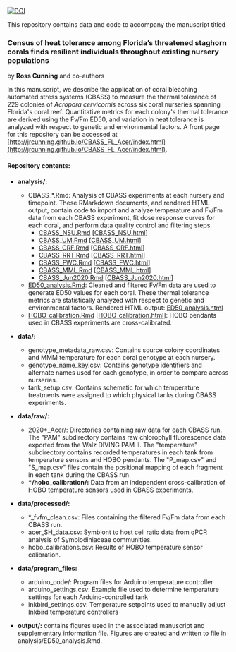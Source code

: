 [![DOI](https://zenodo.org/badge/DOI/10.5281/zenodo.5526941.svg)](https://doi.org/10.5281/zenodo.5526941)

This repository contains data and code to accompany the manuscript titled

### Census of heat tolerance among Florida’s threatened staghorn corals finds resilient individuals throughout existing nursery populations

by **Ross Cunning** and co-authors

In this manuscript, we describe the application of coral bleaching automated stress systems (CBASS) to measure the thermal tolerance of 229 colonies of *Acropora cervicornis* across six coral nurseries spanning Florida's coral reef. Quantitative metrics for each colony's thermal tolerance are derived using the Fv/Fm ED50, and variation in heat tolerance is analyzed with respect to genetic and environmental factors. A front page for this repository can be accessed at [http://jrcunning.github.io/CBASS_FL_Acer/index.html](http://jrcunning.github.io/CBASS_FL_Acer/index.html).

#### Repository contents:

* **analysis/:** 
    + CBASS_\*.Rmd: Analysis of CBASS experiments at each nursery and timepoint. These RMarkdown documents, and rendered HTML output, contain code to import and analyze temperature and Fv/Fm data from each CBASS experiment, fit dose response curves for each coral, and perform data quality control and filtering steps.
        + [CBASS_NSU.Rmd](analysis/CBASS_NSU.Rmd) [[CBASS_NSU.html](analysis/CBASS_NSU.html)]
        + [CBASS_UM.Rmd](analysis/CBASS_UM.Rmd) [[CBASS_UM.html](analysis/CBASS_UM.html)]
        + [CBASS_CRF.Rmd](analysis/CBASS_CRF.Rmd) [[CBASS_CRF.html](analysis/CBASS_CRF.html)]
        + [CBASS_RRT.Rmd](analysis/CBASS_RRT.Rmd) [[CBASS_RRT.html](analysis/CBASS_RRT.html)]
        + [CBASS_FWC.Rmd](analysis/CBASS_FWC.Rmd) [[CBASS_FWC.html](analysis/CBASS_FWC.html)]
        + [CBASS_MML.Rmd](analysis/CBASS_MML.Rmd) [[CBASS_MML.html](analysis/CBASS_MML.html)]
        + [CBASS_Jun2020.Rmd](analysis/CBASS_Jun2020.Rmd) [[CBASS_Jun2020.html](analysis/CBASS_Jun2020.html)]
    + [ED50_analysis.Rmd](analysis/ED50_analysis.Rmd): Cleaned and filtered Fv/Fm data are used to generate ED50 values for each coral. These thermal tolerance metrics are statistically analyzed with respect to genetic and environmental factors. Rendered HTML output: [ED50_analysis.html](analysis/ED50_analysis.html)
    + [HOBO_calibration.Rmd](analysis/HOBO_calibration.Rmd) [[HOBO_calibration.html](analysis/HOBO_calibration.html)]: HOBO pendants used in CBASS experiments are cross-calibrated.
    
* **data/:**
    + genotype_metadata_raw.csv: Contains source colony coordinates and MMM temperature for each coral genotype at each nursery.
    + genotype_name_key.csv: Contains genotype identifiers and alternate names used for each genotype, in order to compare across nurseries.
    + tank_setup.csv: Contains schematic for which temperature treatments were assigned to which physical tanks during CBASS experiments.
    
* **data/raw/:** 
    + 2020\*_Acer/: Directories containing raw data for each CBASS run. The "PAM" subdirectory contains raw chlorophyll fluorescence data exported from the Walz DIVING PAM II. The "temperature" subdirectory contains recorded temperatures in each tank from temperature sensors and HOBO pendants. The "P_map.csv" and "S_map.csv" files contain the positional mapping of each fragment in each tank during the CBASS run.
    + **\*/hobo_calibration/:** Data from an independent cross-calibration of HOBO temperature sensors used in CBASS experiments.

* **data/processed/:**
    + \*_fvfm_clean.csv: Files containing the filtered Fv/Fm data from each CBASS run.
    + acer_SH_data.csv: Symbiont to host cell ratio data from qPCR analysis of Symbiodiniaceae communities.
    + hobo_calibrations.csv: Results of HOBO temperature sensor calibration.
    
* **data/program_files:**
    + arduino_code/: Program files for Arduino temperature controller
    + arduino_settings.csv: Example file used to determine temperature settings for each Arduino-controlled tank
    + inkbird_settings.csv: Temperature setpoints used to manually adjust Inkbird temperature controllers

* **output/:** contains figures used in the associated manuscript and supplementary information file. Figures are created and written to file in analysis/ED50_analysis.Rmd.
